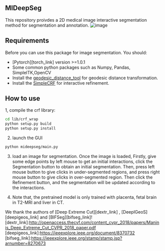 ## MIDeepSeg
This repository proivdes a 2D medical image interactive segmentation method for segmentation and annotation.
 ![image](https://github.com/Luoxd1996/MIDeepSeg/blob/master/demo_video/demo.gif)

## Requirements
Before you can use this package for image segmentation. You should:
* [Pytorch][torch_link] version >=1.0.1
* Some common python packages such as Numpy, Pandas, SimpleITK,OpenCV
* Install the [geodesic_distance_tool][geos_dis_link] for geodesic distance transformation.
* Install the [SimpleCRF][simplecrf_link] for interactive refinement.

[geos_dis_link]: https://github.com/taigw/GeodisITK
[simplecrf_link]: https://github.com/HiLab-git/SimpleCRF
## How to use
1, compile the crf library:

```bash
cd lib/crf_wrap
python setup.py build
python setup.py install
```

2. launch the GUI
```bash
python mideepseg/main.py
``` 
3. load an image for segmentation. Once the image is loaded,  Firstly, give some edge points by left mouse to get an initial interactions, click the Segmentation button to obtain an initial segmentation. Then, press left mouse button to give clicks in under-segmented regions, and press right mouse button to give clicks  in over-segmented region. Then click the Refinement button, and the segmentation will be updated according to the interactions.

4. Note that, the pretrained model is only trained with placenta, fetal brain in T2-MRI and liver in CT.

We thank the authors of [Deep Extreme  Cut][dextr_link] , [DeepIGeoS][deepigeos_link] and [BIFSeg][bifseg_link]!
[dextr_link]:http://openaccess.thecvf.com/content_cvpr_2018/papers/Maninis_Deep_Extreme_Cut_CVPR_2018_paper.pdf
[deepigeos_link]:https://ieeexplore.ieee.org/document/8370732
[bifseg_link]:https://ieeexplore.ieee.org/stamp/stamp.jsp?arnumber=8270673
